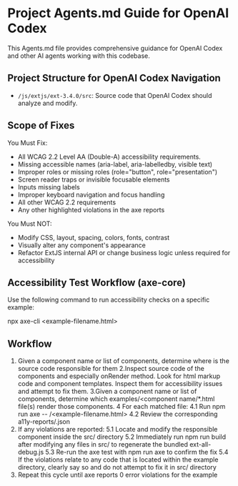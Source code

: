 # Project Agents.md Guide for OpenAI Codex

This Agents.md file provides comprehensive guidance for OpenAI Codex and other AI agents working with this codebase.

## Project Structure for OpenAI Codex Navigation

- `/js/extjs/ext-3.4.0/src`: Source code that OpenAI Codex should analyze and modify.

## Scope of Fixes
You Must Fix:
- All WCAG 2.2 Level AA (Double-A) accessibility requirements.
- Missing accessible names (aria-label, aria-labelledby, visible text)
- Improper roles or missing roles (role="button", role="presentation")
- Screen reader traps or invisible focusable elements
- Inputs missing labels
- Improper keyboard navigation and focus handling
- All other WCAG 2.2 requirements
- Any other highlighted violations in the axe reports

You Must NOT:
- Modify CSS, layout, spacing, colors, fonts, contrast
- Visually alter any component's appearance
- Refactor ExtJS internal API or change business logic unless required for accessibility

## Accessibility Test Workflow (axe-core)

Use the following command to run accessibility checks on a specific example:

npx axe-cli <example-filename.html>

## Workflow
1. Given a component name or list of components, determine where is the source code responsible for them
2.Inspect source code of the components and especially onRender method. Look for html markup code and component templates. Inspect them for accessibility issues and attempt to fix them.
3.Given a component name or list of components, determine which examples/<component name/*.html file(s) render those components.
4 For each matched file:
 4.1 Run npm run axe -- <example subdirectory>/<example-filename.html>
 4.2 Review the corresponding a11y-reports/<example-filename>.json
5. If any violations are reported:
 5.1 Locate and modify the responsible component inside the src/ directory
 5.2 Immediately run npm run build after modifying any files in src/ to regenerate the bundled ext-all-debug.js
 5.3 Re-run the axe test with npm run axe to confirm the fix
 5.4 If the violations relate to any code that is located within the example directory, clearly say so and do not attempt to fix it in src/ directory
6. Repeat this cycle until axe reports 0 error violations for the example